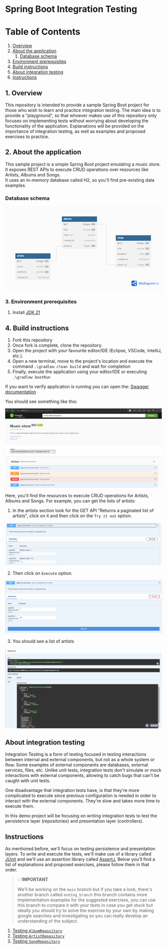# Spring Boot Integration Testing

# Table of Contents
1. [Overview](#1-overview)
2. [About the application](#2-about-the-application)
   1. [Database schema](#database-schema)
3. [Environment prerequisites](#3-environment-prerequisites)
4. [Build instructions](#4-build-instructions)
5. [About integration testing](#about-integration-testing)
6. [Instructions](#instructions)

## 1. Overview

This repository is intended to provide a sample Spring Boot project for those who wish to learn and practice integration testing. The main idea is to provide a “playground”, 
so that whoever makes use of this repository only focuses on implementing tests without worrying about developing the functionality of the application.
Explanations will be provided on the importance of  integration testing, as well as examples and proposed exercises to practice.

## 2. About the application

This sample project is a simple Spring Boot project emulating a music store. It exposes REST APIs to execute CRUD operations over resources like Artists, Albums and Songs.  
It uses an in-memory database called H2, so you'll find pre-existing data examples.

### Database schema
![Database Schema](./markdown/imgs/music-store.png "Music store database")

### 3. Environment prerequisites

1. Install [JDK 21](https://adoptium.net/temurin/releases/)

## 4. Build instructions

1. Fork this repository
2. Once fork is complete, clone the repository.
3. Open the project with your favourite editor/IDE (Eclipse, VSCode, IntelliJ, etc.).
4. Open a new terminal, move to the project's location and execute the command `.\gradlew clean build` and wait for completion
5. Finally, execute the application using your editor/IDE or executing `.\gradlew bootRun`

If you want to verify application is running you can open the: [Swagger documentation](http://localhost:8080/music-store/swagger-ui/index.html)

You should see something like this:

![Swagger documentation](./markdown/imgs/music-store-docs.png "Music store docs")

Here, you'll find the resources to execute CRUD operations for Artists, Albums and Songs. For example,
you can get the lists of artists:

1. In the artists section look for the GET API "Returns a paginated list of artists", click on it and then click on the `Try it out` option.

![Try it out](./markdown/imgs/get-artists-tryout.png "Try it out")

2. Then click on `Execute` option.

![Execute](./markdown/imgs/get-artists-execute.png "Execute")

3. You should see a list of artists

![Response](./markdown/imgs/get-artists-response.png "Response")

## About integration testing

Integration Testing is a form of testing focused in testing interactions between internal and external components, but not as a whole
system or flow. Some examples of external components are databases, external services, files, etc. Unlike unit tests, integration tests
don't simulate or mock interactions with external components, allowing to catch bugs that can't be caught with unit tests.

One disadvantage that integration tests have, is that they're more complicated to execute since previous configuration is needed in
order to interact with the external components. They're slow and takes more time to execute them.

In this demo project will be focusing on writing integration tests to test the persistence layer (repositories) and presentation
layer (controllers).

## Instructions

As mentioned before, we'll focus on testing persistence and presentation layers. To write and execute the tests, we'll make use
of a library called [JUnit](https://www.baeldung.com/junit-5) and we'll use an assertion library called [AssertJ](https://www.baeldung.com/introduction-to-assertj), 
Below you'll find a list of explanations and proposed exercises, please follow them in that order.

> 💡 **IMPORTANT**
> 
> We'll be working on the `main` branch but if you take a look, there's another branch called `ending_branch` this branch contains more implementation examples
> for the suggested exercises, you can use this branch to compare it with your tests in case you get stuck but ideally you should try to solve the exercise by your own
> by making google searches and investigating so you can really develop an understanding of the subject.

1. [Testing `AlbumRepository`](markdown/album-repository-exercises#testing-albumrepository)
2. [Testing `ArtistRepository`](markdown/artist-repository-exercises.md#testing-artistrepository)
3. [Testing `SongRepository`](markdown/song-repository-exercises#testing-songrepository)